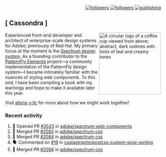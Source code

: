 <p align="right"><a rel="me" href="https://front-end.social/@castastrophe">
    <img alt="followers" title="Follow me on Mastodon" src="https://img.shields.io/mastodon/follow/109297102751309835?domain=https%3A%2F%2Ffront-end.social&label=Follow&logo=mastodon&logoColor=white&style=for-the-badge&labelColor=008080&color=006969"/></a>
  <a href="https://codepen.io/castastrophe/">
    <img alt="followers" title="Follow me on CodePen" src="https://img.shields.io/badge/16-1?color=640464&labelColor=7c007c&style=for-the-badge&logo=codepen&label=Follow"/></a>
<a href="https://castastrophe.medium.com/">
    <img alt="publishing" title="View articles on Medium" src="https://img.shields.io/badge/107-1?color=666&labelColor=444&label=subscribe&logo=medium&logoColor=white&style=for-the-badge"/></a>
</p>

## [&nbsp;Cassondra&nbsp;]

<img align="right" src="https://github-production-user-asset-6210df.s3.amazonaws.com/1840295/253016758-ba468774-1cd3-42c2-8f43-947b5eeb5edf.png" height="200" alt="A circular logo of a coffee cup viewed from above; abstract, dark outlines with hints of teal and creamy tones">

Experienced front-end developer and architect of enterprise-scale design systems for Adobe; previously of Red Hat. My primary focus at the moment is the [Spectrum design system](https://github.com/adobe/spectrum-css). As a founding contributor to the [PatternFly&nbsp;Elements](https://github.com/patternfly/patternfly-elements) project&mdash;a community implementation of the PatternFly design system&mdash;I became intimately familiar with the nuances of styling web components. To this end, I have been compiling a book with my learnings and hope to make it available later this year.

Visit [allons-y.llc](http://allons-y.llc/) for more about how we might work together!

### Recent activity

<!--START_SECTION:activity-->
1. 💪 Opened PR [#3543](https://github.com/adobe/spectrum-web-components/pull/3543) in [adobe/spectrum-web-components](https://github.com/adobe/spectrum-web-components)
2. 🎉 Merged PR [#2082](https://github.com/adobe/spectrum-css/pull/2082) in [adobe/spectrum-css](https://github.com/adobe/spectrum-css)
3. 🎉 Merged PR [#2084](https://github.com/adobe/spectrum-css/pull/2084) in [adobe/spectrum-css](https://github.com/adobe/spectrum-css)
4. 🗣 Commented on [#19](https://github.com/castastrophe/postcss-custom-prop-sorting/pull/19#issuecomment-1677644073) in [castastrophe/postcss-custom-prop-sorting](https://github.com/castastrophe/postcss-custom-prop-sorting)
5. 🎉 Merged PR [#2094](https://github.com/adobe/spectrum-css/pull/2094) in [adobe/spectrum-css](https://github.com/adobe/spectrum-css)
<!--END_SECTION:activity-->

